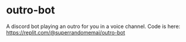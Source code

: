 # outro-bot

A discord bot playing an outro for you in a voice channel.
Code is here: https://replit.com/@superrandomemai/outro-bot
